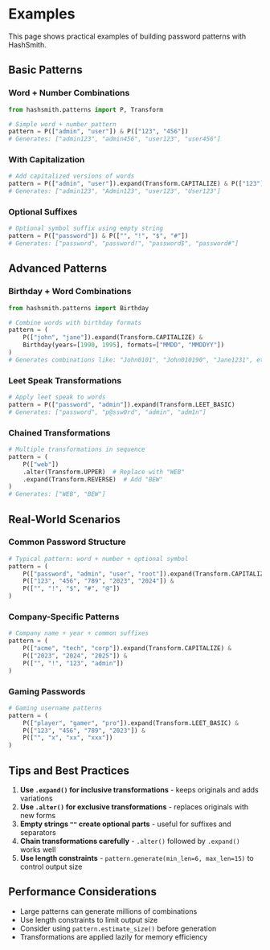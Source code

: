 # Examples

This page shows practical examples of building password patterns with HashSmith.

## Basic Patterns

### Word + Number Combinations

```python
from hashsmith.patterns import P, Transform

# Simple word + number pattern
pattern = P(["admin", "user"]) & P(["123", "456"])
# Generates: ["admin123", "admin456", "user123", "user456"]
```

### With Capitalization

```python
# Add capitalized versions of words
pattern = P(["admin", "user"]).expand(Transform.CAPITALIZE) & P(["123"])
# Generates: ["admin123", "Admin123", "user123", "User123"]
```

### Optional Suffixes

```python
# Optional symbol suffix using empty string
pattern = P(["password"]) & P(["", "!", "$", "#"])
# Generates: ["password", "password!", "password$", "password#"]
```

## Advanced Patterns

### Birthday + Word Combinations

```python
from hashsmith.patterns import Birthday

# Combine words with birthday formats
pattern = (
    P(["john", "jane"]).expand(Transform.CAPITALIZE) &
    Birthday(years=[1990, 1995], formats=["MMDD", "MMDDYY"])
)
# Generates combinations like: "John0101", "John010190", "Jane1231", etc.
```

### Leet Speak Transformations

```python
# Apply leet speak to words
pattern = P(["password", "admin"]).expand(Transform.LEET_BASIC)
# Generates: ["password", "p@ssw0rd", "admin", "adm1n"]
```

### Chained Transformations

```python
# Multiple transformations in sequence
pattern = (
    P(["web"])
    .alter(Transform.UPPER)  # Replace with "WEB"
    .expand(Transform.REVERSE)  # Add "BEW"
)
# Generates: ["WEB", "BEW"]
```

## Real-World Scenarios

### Common Password Structure

```python
# Typical pattern: word + number + optional symbol
pattern = (
    P(["password", "admin", "user", "root"]).expand(Transform.CAPITALIZE) &
    P(["123", "456", "789", "2023", "2024"]) &
    P(["", "!", "$", "#", "@"])
)
```

### Company-Specific Patterns

```python
# Company name + year + common suffixes
pattern = (
    P(["acme", "tech", "corp"]).expand(Transform.CAPITALIZE) &
    P(["2023", "2024", "2025"]) &
    P(["", "!", "123", "admin"])
)
```

### Gaming Passwords

```python
# Gaming username patterns
pattern = (
    P(["player", "gamer", "pro"]).expand(Transform.LEET_BASIC) &
    P(["123", "456", "789", "2023"]) &
    P(["", "x", "xx", "xxx"])
)
```

## Tips and Best Practices

1. **Use `.expand()` for inclusive transformations** - keeps originals and adds variations
2. **Use `.alter()` for exclusive transformations** - replaces originals with new forms
3. **Empty strings `""` create optional parts** - useful for suffixes and separators
4. **Chain transformations carefully** - `.alter()` followed by `.expand()` works well
5. **Use length constraints** - `pattern.generate(min_len=6, max_len=15)` to control output size

## Performance Considerations

- Large patterns can generate millions of combinations
- Use length constraints to limit output size
- Consider using `pattern.estimate_size()` before generation
- Transformations are applied lazily for memory efficiency
